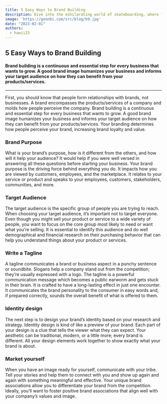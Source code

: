 ```yaml
---
title: 5 Easy Ways to Brand Building
description: Dive into the exhilarating world of skateboarding, where fearless individuals defy gravity, push their limits.
image: 'https://gennbi.com/src/blog/b9.jpg'
date: "2023-02-01"
authors:
  - hawii23
---
```


## 5 Easy Ways to Brand Building
#### Brand building is a continuous and essential step for every business that wants to grow. A good brand image humanizes your business and informs your target audience on how they can benefit from your products/services. 
---
First, you should know that people form relationships with brands, not businesses. A brand encompasses the products/services of a company and molds how people perceive the company. Brand building is a continuous and essential step for every business that wants to grow. A good brand image humanizes your business and informs your target audience on how they can benefit from your products/services. Your branding determines how people perceive your brand, increasing brand loyalty and value.

### Brand Purpose
What is your brand’s purpose, how is it different from the others, and how will it help your audience? It would help if you were well versed in answering all these questions before starting your business. Your brand purpose is the driving force behind everything you do. It impacts how you are viewed by customers, employees, and the marketplace. It relates to your service or product and speaks to your employees, customers, stakeholders, communities, and more.

### Target Audience
The target audience is the specific group of people you are trying to reach. When choosing your target audience, it’s important not to target everyone. Even though you might sell your product or service to a wide variety of people, you want to focus on the core group most likely to need or want what you’re selling. It is essential to identify this audience and do well demographical and financial research on their purchasing behavior that can help you understand things about your product or services.

### Write a Tagline
A tagline communicates a brand or business aspect in a punchy sentence or soundbite. Slogans help a company stand out from the competition; they’re usually expressed with a logo. The tagline is a powerful communication message which becomes a public earworm and gets stuck in their brain. It is crafted to have a long-lasting effect in just one encounter. It communicates the brand personality to the consumer in easy words and, if prepared correctly, sounds the overall benefit of what is offered to them.

### Identity design
The next step is to design your brand’s identity based on your research and strategy. Identity design is kind of like a preview of your brand. Each part of your design is a clue that tells the viewer what they can expect. Your aesthetic can be traditional, modern, or a little more; every brand is different. All your design elements work together to show exactly what your brand is about.

### Market yourself
When you have an image ready for yourself, communicate with your tribe. Tell your stories and help them to connect with you and show up again and again with something meaningful and effective. Your unique brand associations allow you to differentiate your brand from the competition. Ideally, you’ll want to foster positive brand associations that align well with your company’s values and image.
